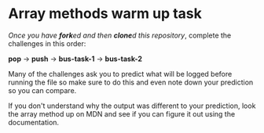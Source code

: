 # Array methods warm up task

_Once you have **fork**ed and then **clone**d this repository_, complete the challenges in this order:

**pop** -> **push** -> **bus-task-1** -> **bus-task-2**

Many of the challenges ask you to predict what will be logged before running the file so make sure to do this and even note down your prediction so you can compare.

If you don't understand why the output was different to your prediction, look the array method up on MDN and see if you can figure it out using the documentation.
